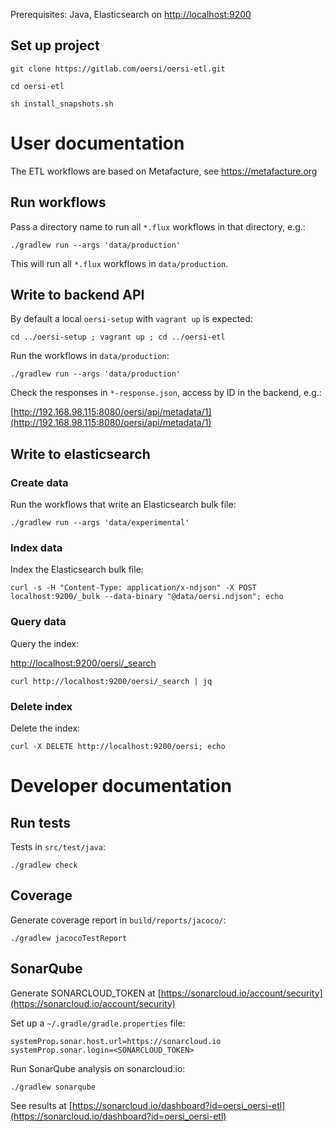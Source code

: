 Prerequisites: Java, Elasticsearch on [http://localhost:9200](http://localhost:9200)

Set up project
--------------

`git clone https://gitlab.com/oersi/oersi-etl.git`

`cd oersi-etl`

`sh install_snapshots.sh`

User documentation
==================

The ETL workflows are based on Metafacture, see https://metafacture.org

Run workflows
-------------

Pass a directory name to run all `*.flux` workflows in that directory, e.g.:

`./gradlew run --args 'data/production'`

This will run all `*.flux` workflows in `data/production`.

Write to backend API
--------------------

By default a local `oersi-setup` with `vagrant up` is expected:

`cd ../oersi-setup ; vagrant up ; cd ../oersi-etl`

Run the workflows in `data/production`:

`./gradlew run --args 'data/production'`

Check the responses in `*-response.json`, access by ID in the backend, e.g.:

[http://192.168.98.115:8080/oersi/api/metadata/1](http://192.168.98.115:8080/oersi/api/metadata/1)

Write to elasticsearch
----------------------

### Create data

Run the workflows that write an Elasticsearch bulk file:

`./gradlew run --args 'data/experimental'`

### Index data

Index the Elasticsearch bulk file:

`curl -s -H "Content-Type: application/x-ndjson" -X POST localhost:9200/_bulk --data-binary "@data/oersi.ndjson"; echo`

### Query data

Query the index:

[http://localhost:9200/oersi/_search](http://localhost:9200/oersi/_search)

`curl http://localhost:9200/oersi/_search | jq`

### Delete index

Delete the index:

`curl -X DELETE http://localhost:9200/oersi; echo`

Developer documentation
=======================

Run tests
---------

Tests in `src/test/java`:

`./gradlew check`

Coverage
--------

Generate coverage report in `build/reports/jacoco/`:

`./gradlew jacocoTestReport`

SonarQube
---------

Generate SONARCLOUD_TOKEN at [https://sonarcloud.io/account/security](https://sonarcloud.io/account/security)

Set up a `~/.gradle/gradle.properties` file:

```
systemProp.sonar.host.url=https://sonarcloud.io
systemProp.sonar.login=<SONARCLOUD_TOKEN>
```

Run SonarQube analysis on sonarcloud.io:

`./gradlew sonarqube`

See results at [https://sonarcloud.io/dashboard?id=oersi_oersi-etl](https://sonarcloud.io/dashboard?id=oersi_oersi-etl)

